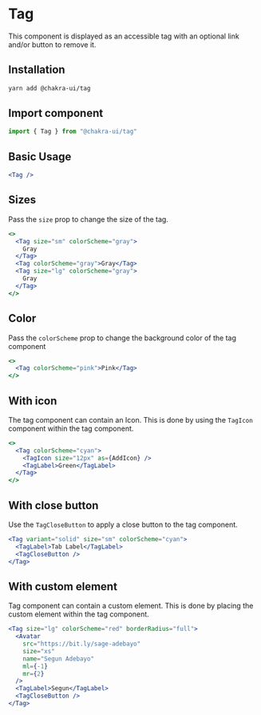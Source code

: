 # Tag

This component is displayed as an accessible tag with an optional link and/or
button to remove it.

## Installation

```sh
yarn add @chakra-ui/tag
```

## Import component

```jsx
import { Tag } from "@chakra-ui/tag"
```

## Basic Usage

```jsx
<Tag />
```

## Sizes

Pass the `size` prop to change the size of the tag.

```jsx
<>
  <Tag size="sm" colorScheme="gray">
    Gray
  </Tag>
  <Tag colorScheme="gray">Gray</Tag>
  <Tag size="lg" colorScheme="gray">
    Gray
  </Tag>
</>
```

## Color

Pass the `colorScheme` prop to change the background color of the tag component

```jsx
<>
  <Tag colorScheme="pink">Pink</Tag>
</>
```

## With icon

The tag component can contain an Icon. This is done by using the `TagIcon`
component within the tag component.

```jsx
<>
  <Tag colorScheme="cyan">
    <TagIcon size="12px" as={AddIcon} />
    <TagLabel>Green</TagLabel>
  </Tag>
</>
```

## With close button

Use the `TagCloseButton` to apply a close button to the tag component.

```jsx
<Tag variant="solid" size="sm" colorScheme="cyan">
  <TagLabel>Tab Label</TagLabel>
  <TagCloseButton />
</Tag>
```

## With custom element

Tag component can contain a custom element. This is done by placing the custom
element within the tag component.

```jsx
<Tag size="lg" colorScheme="red" borderRadius="full">
  <Avatar
    src="https://bit.ly/sage-adebayo"
    size="xs"
    name="Segun Adebayo"
    ml={-1}
    mr={2}
  />
  <TagLabel>Segun</TagLabel>
  <TagCloseButton />
</Tag>
```
